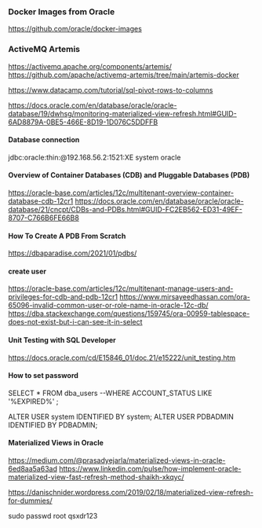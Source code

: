 ### Docker Images from Oracle
https://github.com/oracle/docker-images

### ActiveMQ Artemis

https://activemq.apache.org/components/artemis/
https://github.com/apache/activemq-artemis/tree/main/artemis-docker

https://www.datacamp.com/tutorial/sql-pivot-rows-to-columns

https://docs.oracle.com/en/database/oracle/oracle-database/19/dwhsg/monitoring-materialized-view-refresh.html#GUID-6AD8879A-0BE5-466E-8D19-1D076C5DDFFB

#### Database connection 

jdbc:oracle:thin:@192.168.56.2:1521:XE
system
oracle

#### Overview of Container Databases (CDB) and Pluggable Databases (PDB)
https://oracle-base.com/articles/12c/multitenant-overview-container-database-cdb-12cr1
https://docs.oracle.com/en/database/oracle/oracle-database/21/cncpt/CDBs-and-PDBs.html#GUID-FC2EB562-ED31-49EF-8707-C766B6FE66B8

#### How To Create A PDB From Scratch
https://dbaparadise.com/2021/01/pdbs/

#### create user
https://oracle-base.com/articles/12c/multitenant-manage-users-and-privileges-for-cdb-and-pdb-12cr1
https://www.mirsayeedhassan.com/ora-65096-invalid-common-user-or-role-name-in-oracle-12c-db/
https://dba.stackexchange.com/questions/159745/ora-00959-tablespace-does-not-exist-but-i-can-see-it-in-select

#### Unit Testing with SQL Developer
https://docs.oracle.com/cd/E15846_01/doc.21/e15222/unit_testing.htm

#### How to set password
SELECT *
FROM dba_users
--WHERE ACCOUNT_STATUS LIKE '%EXPIRED%'
;

ALTER USER system IDENTIFIED BY system;
ALTER USER PDBADMIN IDENTIFIED BY PDBADMIN;

#### Materialized Views in Oracle
https://medium.com/@prasadyejarla/materialized-views-in-oracle-6ed8aa5a63ad
https://www.linkedin.com/pulse/how-implement-oracle-materialized-view-fast-refresh-method-shaikh-xkqyc/

https://danischnider.wordpress.com/2019/02/18/materialized-view-refresh-for-dummies/

sudo passwd root
qsxdr123